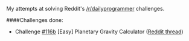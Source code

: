My attempts at solving Reddit's [/r/dailyprogrammer](http://www.reddit.com/r/dailyprogrammer/) challenges.

####Challenges done:
- Challenge [#116b](https://github.com/dsoegijono/dailyprogrammer/tree/master/166b) [Easy] Planetary Gravity Calculator ([Reddit thread](http://www.reddit.com/r/dailyprogrammer/comments/284mep/6142014_challenge_166b_easy_planetary_gravity/))